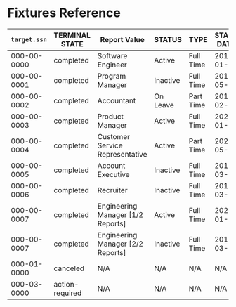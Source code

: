 # Fixtures Reference 

| `target.ssn` | TERMINAL STATE  | Report Value                      | STATUS   | TYPE      | START DATE | END DATE   |
| ------------ | --------------- | --------------------------------- | -------- | --------- | ---------- | ---------- |
| 000-00-0000  | completed       | Software Engineer                 | Active   | Full Time | 2019-01-01 |            |
| 000-00-0001  | completed       | Program Manager                   | Inactive | Full Time | 2015-05-01 | 2022-01-01 |
| 000-00-0002  | completed       | Accountant                        | On Leave | Part Time | 2017-02-03 |            |
| 000-00-0003  | completed       | Product Manager                   | Active   | Full Time | 2022-01-01 |            |
| 000-00-0004  | completed       | Customer Service Representative   | Active   | Part Time | 2021-05-19 |            |
| 000-00-0005  | completed       | Account Executive                 | Inactive | Full Time | 2019-03-01 | 2020-12-28 |
| 000-00-0006  | completed       | Recruiter                         | Inactive | Full Time | 2018-03-01 | 2021-03-10 |
| 000-00-0007  | completed       | Engineering Manager [1/2 Reports] | Active   | Full Time | 2022-01-01 |            |
| 000-00-0007  | completed       | Engineering Manager [2/2 Reports] | Inactive | Full Time | 2018-03-01 | 2021-12-01 |
| 000-01-0000  | canceled        | N/A                               | N/A      | N/A       | N/A        | N/A        |
| 000-03-0000  | action-required | N/A                               | N/A      | N/A       | N/A        | N/A        |

